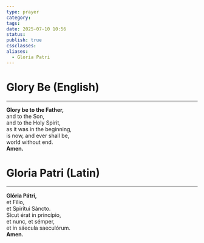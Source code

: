 ```yaml
---
type: prayer
category: 
tags: 
date: 2025-07-10 10:56
status: 
publish: true
cssclasses: 
aliases:
  - Gloria Patri
---
```

# Glory Be (English)
----
**Glory be to the Father,**  
and to the Son,  
and to the Holy Spirit,  
as it was in the beginning,  
is now, and ever shall be,  
world without end.  
**Amen.**

# Gloria Patri (Latin)
----
**Glória Pátri,**  
et Fílio,  
et Spirítui Sáncto.  
Sícut érat in princípio,  
et nunc, et sémper,  
et in sáecula saeculórum.  
**Amen.**